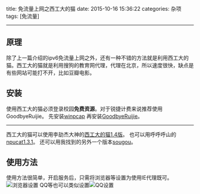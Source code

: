 title: 免流量上网之西工大的猫
date: 2015-10-16 15:36:22
categories: 杂项
tags: [免流量] 

---
## 原理
除了上一篇介绍的ipv6免流量上网之外，还有一种不错的方法就是利用西工大的猫。西工大的猫就是利用搜狗的教育网代理，代理在北京，所以速度很快，缺点是有些网站可能打不开，比如豆瓣电影。
## 安装
使用西工大的猫必须登录校园**免费资源**。对于锐捷计费来说推荐使用GoodbyeRuijie。
先安装[winpcap](http://pan.baidu.com/s/1i3LaFhr)
再安装[GoodbyeRuijie](http://pan.baidu.com/s/1mg3tG04)。

---
西工大的猫可以使用李劼杰大神的[西工大的猫1.4版](http://www.lijiejie.com/npucat-updated-to-1-4/)。
也可以用呼呼呼山的[npucat1.3.1](http://code4fun.me/?p=180)。
还可以用我找到的另外一个版本[sougou](http://pan.baidu.com/s/1jGIqN0y)。
## 使用方法
使用方法很简单，开启服务后，只需将浏览器等设置为使用IE代理既可。
![浏览器设置](/img/npucat1.png)
QQ等也可以类似设置![QQ设置](/img/npucat2.png)
